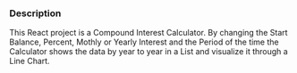 ### Description
This React project is a Compound Interest Calculator. By changing the Start Balance, Percent, Mothly or Yearly Interest and the Period of the time the Calculator shows the data by year to year in a List and visualize it through a Line Chart.